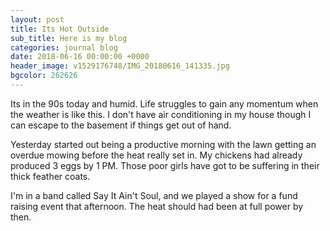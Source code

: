 ```yaml
---
layout: post
title: Its Hot Outside
sub_title: Here is my blog
categories: journal blog
date: 2018-06-16 00:00:00 +0000
header_image: v1529176748/IMG_20180616_141335.jpg
bgcolor: 262626
---
```

Its in the 90s today and humid. Life struggles to gain any momentum when the weather is like this. I don't have air 
conditioning in my house though I can escape to the basement if things get out of hand.

Yesterday started out being a productive morning with the lawn getting an overdue mowing before the heat really set in. 
My chickens had already produced 3 eggs by 1 PM. Those poor girls have got to be suffering in their thick feather 
coats.

I'm in a band called Say It Ain't Soul, and we played a show for a fund raising event that afternoon. The heat should had been at full power by then.

